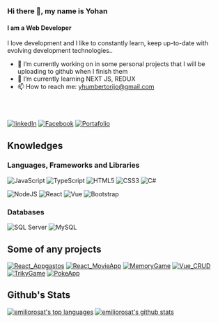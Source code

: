 ### Hi there 👋, my name is Yohan
#### I am a Web Developer

I love development and I like to constantly learn, keep up-to-date with evolving development technologies..

- 🔭 I’m currently working on in some personal projects that I will be uploading to github when I finish them 
- 🌱 I’m currently learning NEXT JS, REDUX 
- 📫 How to reach me: yhumbertorijo@gmail.com 

<br></br>

[![linkedIn](https://img.shields.io/badge/linkedin-%230077B5.svg?&style=for-the-badge&logo=linkedin&logoColor=white)](https://www.linkedin.com/in/yohan-humberto-rijo-astacio-882b84214//)
[![Facebook](https://img.shields.io/badge/facebook-%2300f.svg?&style=for-the-badge&logo=facebook&logoColor=white)](https://web.facebook.com/yohanhunberto.rijoastacio/)
[![Portafolio](https://img.shields.io/badge/website-000000?style=for-the-badge&logo=About.me&logoColor=white)](https://portafolioyohanhumberto.netlify.app/)




<!--[![youtube](https://img.shields.io/badge/youtube-%23FF0000.svg?&style=for-the-badge&logo=YouTube&logoColor=white)](https://www.youtube.com/channel/UCeQDXaNSOVaeAQEPNuUNbFQ)-->

## Knowledges

### Languages, Frameworks and Libraries 

![JavaScript](https://img.shields.io/badge/javascript-%23323330.svg?&style=for-the-badge&logo=javascript&logoColor=%23F7DF1E)
![TypeScript](https://img.shields.io/badge/typescript-%23007ACC.svg?&style=for-the-badge&logo=typescript&logoColor=white)
<img alt="HTML5" src="https://img.shields.io/badge/html5-%23E34F26.svg?&style=for-the-badge&logo=html5&logoColor=white"/>
<img alt="CSS3" src="https://img.shields.io/badge/css3-%231572B6.svg?&style=for-the-badge&logo=css3&logoColor=white"/>
<img alt="C#" src="https://img.shields.io/badge/c%23-%23239120.svg?&style=for-the-badge&logo=c-sharp&logoColor=white"/>

![NodeJS](https://img.shields.io/badge/node.js-%2343853D.svg?&style=for-the-badge&logo=node.js&logoColor=white)
<img alt="React" src="https://img.shields.io/badge/react-%2320232a.svg?&style=for-the-badge&logo=react&logoColor=%2361DAFB"/>
<img alt="Vue" src="https://img.shields.io/badge/vue.js-%2343853D.svg?&style=for-the-badge&logo=vue.js&logoColor=white"/>
<img alt="Bootstrap" src="https://img.shields.io/badge/bootstrap-%23563D7C.svg?&style=for-the-badge&logo=bootstrap&logoColor=white"/>
<!--<img alt="jQuery" src="https://img.shields.io/badge/jquery-%230769AD.svg?&style=for-the-badge&logo=jquery&logoColor=white"/>-->
<!-- <img alt="Next JS" src="https://img.shields.io/badge/nextjs-%23000000.svg?&style=for-the-badge&logo=next.js&logoColor=white"/> -->

### Databases

![SQL Server](https://img.shields.io/badge/sqlserver-%2300f.svg?&style=for-the-badge&logo=sqlserver&logoColor=white)
![MySQL](https://img.shields.io/badge/mysql-%2300f.svg?&style=for-the-badge&logo=mysql&logoColor=white)


## Some of any projects 
 [![React_Appgastos](https://img.shields.io/badge/AppGastos-%2320232a.svg?&style=for-the-badge&logo=react&logoColor=%2361DAFB)](https://appgastos.netlify.app/)
 [![React_MovieApp](https://img.shields.io/badge/MovieApp-%2320232a.svg?&style=for-the-badge&logo=react&logoColor=%2361DAFB)](https://movieapp-react-yohan.netlify.app/)
 [![MemoryGame](https://img.shields.io/badge/MemoryGame-%2320232a.svg?&style=for-the-badge&logo=react&logoColor=%2361DAFB)](https://gifted-colden-744849.netlify.app)
 [![Vue_CRUD](https://img.shields.io/badge/CRUD-%2343853D.svg?&style=for-the-badge&logo=vue.js&logoColor=white)](https://naughty-euclid-f5b756.netlify.app)
 [![TrikyGame](https://img.shields.io/badge/TrikyGame-%23323330.svg?&style=for-the-badge&logo=javascript&logoColor=%23F7DF1E)](https://zealous-lamport-a18e48.netlify.app)
 [![PokeApp](https://img.shields.io/badge/PokeApp-%23323330.svg?&style=for-the-badge&logo=javascript&logoColor=%23F7DF1E)](https://competent-swartz-383dd8.netlify.app)
 
 
## Github's Stats

[![emiliorosat's top languages](https://github-readme-stats.vercel.app/api/top-langs/?username=YohanHumberto&theme=chartreuse-dark)](https://github.com/anuraghazra/github-readme-stats)
[![emiliorosat's github stats](https://github-readme-stats.vercel.app/api?username=YohanHumberto&theme=chartreuse-dark)](https://github.com/anuraghazra/github-readme-stats)




